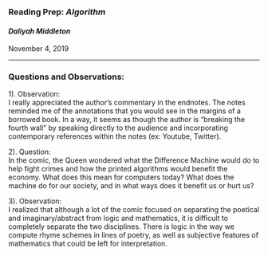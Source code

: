### Reading Prep: _Algorithm_

#### _Daliyah Middleton_

November 4, 2019

___

### **Questions and Observations:**

1). Observation:   
I really appreciated the author’s commentary in the endnotes. The notes reminded me of the annotations that you would see in the margins of a borrowed book. In a way, it seems as though the author is “breaking the fourth wall” by speaking directly to the audience and incorporating contemporary references within the notes (ex: Youtube, Twitter).   

2). Question:    
In the comic, the Queen wondered what the Difference Machine would do to help fight crimes and how the printed algorithms would benefit the economy. What does this mean for computers today? What does the machine do for our society, and in what ways does it benefit us or hurt us?   

3). Observation:  
I realized that although a lot of the comic focused on separating the poetical and imaginary/abstract from logic and mathematics, it is difficult to completely separate the two disciplines. There is logic in the way we compute rhyme schemes in lines of poetry, as well as subjective features of mathematics that could be left for interpretation.  



